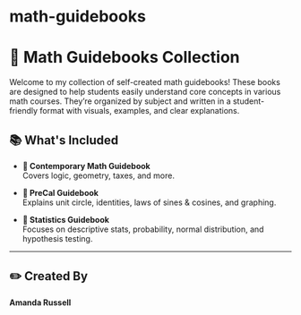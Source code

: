 # math-guidebooks

# 📘 Math Guidebooks Collection

Welcome to my collection of self-created math guidebooks! These books are designed to help students easily understand core concepts in various math courses. They’re organized by subject and written in a student-friendly format with visuals, examples, and clear explanations.

## 📚 What's Included

- **📗 Contemporary Math Guidebook**  
  Covers logic, geometry, taxes, and more.

- **📘 PreCal Guidebook**  
  Explains unit circle, identities, laws of sines & cosines, and graphing.

- **📙 Statistics Guidebook**  
  Focuses on descriptive stats, probability, normal distribution, and hypothesis testing.

---

## ✏️ Created By

**Amanda Russell** 
